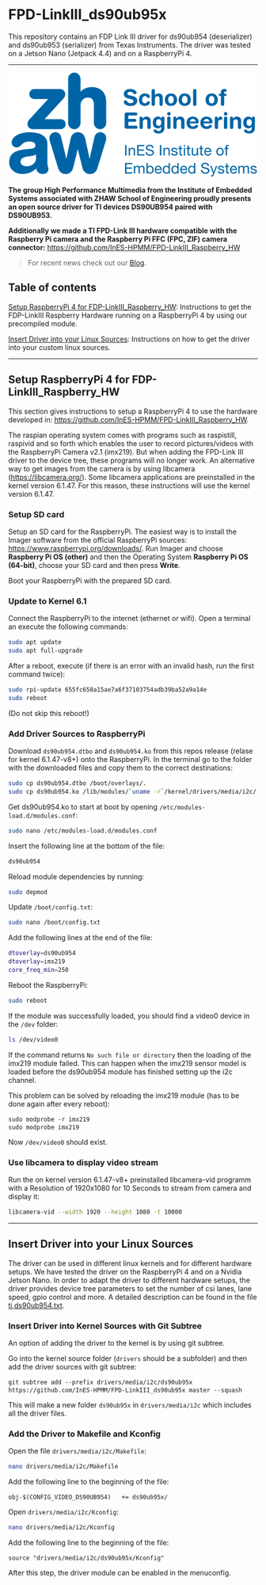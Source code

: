 # FPD-LinkIII_ds90ub95x
This repository contains an FDP Link III driver for ds90ub954 (deserializer) and ds90ub953 (serializer) from Texas Instruments. The driver was tested on a Jetson Nano (Jetpack 4.4) and on a RaspberryPi 4.

---

[![logo](https://github.com/InES-HPMM/FPD-LinkIII_Raspberry_HW/blob/master/images/ines_logo.png)](https://www.zhaw.ch/en/engineering/institutes-centres/ines/ "Homepage")

__The group High Performance Multimedia from the Institute of Embedded Systems associated with ZHAW School of Engineering proudly presents an open source driver for TI devices DS90UB954 paired with DS90UB953.__

__Additionally we made a TI FPD-Link III hardware compatible with the Raspberry Pi camera and the Raspberry Pi FFC (FPC, ZIF) camera connector:__
<https://github.com/InES-HPMM/FPD-LinkIII_Raspberry_HW>

> For recent news check out our [Blog](https://blog.zhaw.ch/high-performance/).

## Table of contents

[Setup RaspberryPi 4 for FDP-LinkIII_Raspberry_HW](#setup-raspberrypi-4-for-fdp-linkiii_raspberry_hw): Instructions to get the FDP-LinkIII Raspberry Hardware running on a RaspberryPi 4 by using our precompiled module.

[Insert Driver into your Linux Sources](#insert-driver-into-your-linux-sources): Instructions on how to get the driver into your custom linux sources.

---

## Setup RaspberryPi 4 for FDP-LinkIII_Raspberry_HW

This section gives instructions to setup a RaspberryPi 4 to use the hardware developed in: https://github.com/InES-HPMM/FPD-LinkIII_Raspberry_HW. 

The raspian operating system comes with programs such as raspistill, raspivid and so forth which enables the user to record pictures/videos with the RaspberryPi Camera v2.1 (imx219). But when adding the FPD-Link III driver to the device tree, these programs will no longer work. An alternative way to get images from the camera is by using libcamera (<https://libcamera.org/>). Some libcamera applications are preinstalled in the kernel version 6.1.47. For this reason, these instructions will use the kernel version 6.1.47.

### Setup SD card
Setup an SD card for the RaspberryPi. The easiest way is to install the Imager software from the official RaspberryPi sources: https://www.raspberrypi.org/downloads/. Run Imager and choose **Raspberry Pi OS (other)** and then the Operating System **Raspberry Pi OS (64-bit)**, choose your SD card and then press **Write**.

Boot your RaspberryPi with the prepared SD card.

### Update to Kernel 6.1

Connect the RaspberryPi to the internet (ethernet or wifi). Open a terminal an execute the following commands:

```bash
sudo apt update
sudo apt full-upgrade
```

After a reboot, execute (if there is an error with an invalid hash, run the first command twice):

```bash
sudo rpi-update 655fc658a15ae7a6f37103754adb39ba52a9a14e
sudo reboot
```

(Do not skip this reboot!)

### Add Driver Sources to RaspberryPi

Download `ds90ub954.dtbo` and `ds90ub954.ko` from this repos release (relase for kernel 6.1.47-v8+) onto the RaspberryPi. In the terminal go to the folder with the downloaded files and copy them to the correct destinations:

```bash
sudo cp ds90ub954.dtbo /boot/overlays/.
sudo cp ds90ub954.ko /lib/modules/`uname -r`/kernel/drivers/media/i2c/.
```

Get ds90ub954.ko to start at boot by opening `/etc/modules-load.d/modules.conf`:

```bash
sudo nano /etc/modules-load.d/modules.conf
```

Insert the following line at the bottom of the file:

```bash
ds90ub954
```

Reload module dependencies by running:

```bash
sudo depmod
```

Update `/boot/config.txt`:

```bash
sudo nano /boot/config.txt
```

Add the following lines at the end of the file:

```bash
dtoverlay=ds90ub954
dtoverlay=imx219
core_freq_min=250
```

Reboot the RaspberryPi:

```bash
sudo reboot
```

If the module was successfully loaded, you should find a video0 device in the `/dev` folder:

```bash
ls /dev/video0
```

If the command returns `No such file or directory` then the loading of the imx219 module failed. This can happen when the imx219 sensor model is loaded before the ds90ub954 module has finished setting up the i2c channel. 

This problem can be solved by reloading the imx219 module (has to be done again after every reboot):

```
sudo modprobe -r imx219
sudo modprobe imx219
```

Now `/dev/video0` should exist.

### Use libcamera to display video stream

Run the on kernel version 6.1.47-v8+ preinstalled libcamera-vid programm with a Resolution of 1920x1080 for 10 Seconds to stream from camera and display it:

```bash
libcamera-vid --width 1920 --height 1080 -t 10000
```


---

## Insert Driver into your Linux Sources
The driver can be used in different linux kernels and for different hardware setups. We have tested the driver on the RaspberryPi 4 and on a Nvidia Jetson Nano. In order to adapt the driver to different hardware setups, the driver provides device tree parameters to set the number of csi lanes, lane speed, gpio control and more. A detailed description can be found in the file [ti,ds90ub954.txt](https://github.com/InES-HPMM/FPD-LinkIII_ds90ub95x/blob/master/ti%2Cds90ub954.txt).

### Insert Driver into Kernel Sources with Git Subtree

An option of adding the driver to the kernel is by using git subtree.

Go into the kernel source folder (`drivers` should be a subfolder) and then add the driver sources with git subtree:

```
git subtree add --prefix drivers/media/i2c/ds90ub95x https://github.com/InES-HPMM/FPD-LinkIII_ds90ub95x master --squash
```

This will make a new folder `ds90ub95x` in `drivers/media/i2c` which includes all the driver files.

### Add the Driver to Makefile and Kconfig

Open the file `drivers/media/i2c/Makefile`:

```bash
nano drivers/media/i2c/Makefile
```

Add the following line to the beginning of the file:

```
obj-$(CONFIG_VIDEO_DS90UB954)	+= ds90ub95x/
```

Open `drivers/media/i2c/Kconfig`:

```bash
nano drivers/media/i2c/Kconfig
```

Add the following line to the beginning of the file:

```
source "drivers/media/i2c/ds90ub95x/Kconfig"
```

After this step, the driver module can be enabled in the menuconfig.


